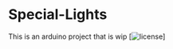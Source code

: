 # Special-Lights
This is an arduino project that is wip
[![license](https://img.shields.io/github/license/mashape/apistatus.svg)]
